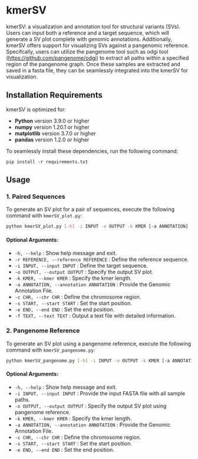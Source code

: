# kmerSV
kmerSV: a visualization and annotation tool for structural variants (SVs). Users can input both a reference and a target sequence, which will generate a SV plot complete with genomic annotations. Additionally, kmerSV offers support for visualizing SVs against a pangenomic reference. Specifcally, users can utilize the pangenome tool such as odgi tool (https://github.com/pangenome/odgi) to extract all paths within a specified region of the pangenome graph. Once these samples are extracted and saved in a fasta file, they can be seamlessly integrated into the kmerSV for visualization.

## Installation Requirements

kmerSV is optimized for:
- **Python** version 3.9.0 or higher
- **numpy** version 1.20.1 or higher
- **matplotlib** version 3.7.0 or higher
- **pandas** version 1.2.0 or higher

To seamlessly install these dependencies, run the following command:

```
pip install -r requirements.txt
```
## Usage

### 1. **Paired Sequences**

To generate an SV plot for a pair of sequences, execute the following command with `kmerSV_plot.py`:

```bash
python kmerSV_plot.py [-h] -i INPUT -o OUTPUT -k KMER [-a ANNOTATION] [-c CHR] [-s START] [-e END]
```
#### Optional Arguments:

- `-h, --help` : Show help message and exit.
- `-r REFERENCE, --reference REFERENCE` : Define the reference sequence.
- `-i INPUT, --input INPUT` : Define the target sequence.
- `-o OUTPUT, --output OUTPUT` : Specify the output SV plot.
- `-k KMER, --kmer KMER` : Specify the kmer length.
- `-a ANNOTATION, --annotation ANNOTATION` : Provide the Genomic Annotation File.
- `-c CHR, --chr CHR` : Define the chromosome region.
- `-s START, --start START` : Set the start position.
- `-e END, --end END` : Set the end position.
- `-f TEXT, --text TEXT` : Output a text file with detailed information.

### 2. **Pangenome Reference**

To generate an SV plot using a pangenome reference, execute the following command with `kmerSV_pangenome.py`:

```bash
python kmerSV_pangenome.py [-h] -i INPUT -o OUTPUT -k KMER [-a ANNOTATION] [-c CHR] [-s START] [-e END]
```
#### Optional Arguments:

- `-h, --help`                                : Show help message and exit.
- `-i INPUT, --input INPUT`                   : Provide the input FASTA file with all sample paths.
- `-o OUTPUT, --output OUTPUT`                : Specify the output SV plot using pangenome reference.
- `-k KMER, --kmer KMER`                      : Specify the kmer length.
- `-a ANNOTATION, --annotation ANNOTATION`    : Provide the Genomic Annotation File.
- `-c CHR, --chr CHR`                         : Define the chromosome region.
- `-s START, --start START`                   : Set the start position.
- `-e END, --end END`                         : Set the end position.


